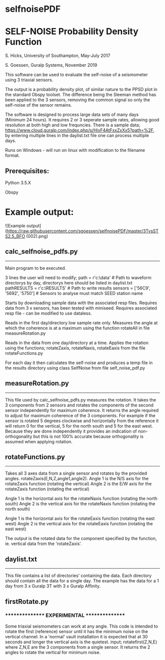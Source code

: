 # selfnoisePDF
# SELF-NOISE Probability Density Function

S. Hicks, University of Southampton, May-July 2017

S. Goessen, Guralp Systems, November 2019

This software can be used to evaluate the self-noise of a seismometer using 3 triaxial sensors.

The output is a probability density plot, of similar nature to the PPSD plot in the standard Obspy toolset. The difference being the Sleeman method has been applied to the 3 sensors, removing the common signal so only the self-noise of the sensor remains.

The software is designed to process large data sets of many days (Minimum 24 hours). It requires 2 or 3 seperate sample rates, allowing good resolution at both high and low frequncies.
There is a sample data; https://www.cloud.guralp.com/index.php/s/HivF4AtFxxZxXx5?path=%2F, by entering multiple lines in the daylist.txt file one can process multiple days.

Runs on Windows - will run on linux with modification to the filename format.

## Prerequisites:

Python 3.5.X

Obspy

# Example output:
![Example output](https://raw.githubusercontent.com/sgoessen/selfnoisePDF/master/3TvsSTS2.5_BFO (002).png)

## calc_selfnoise_pdfs.py
**********************

Main program to be executed.

3 lines the user will need to modify;
path = r'c:\data' 		# Path to waveform directorys by day, directorys here should be listed in daylist.txt
pathRESULTS = r'c:\RESULTS' 	# Path to write results
sensors = ['56C9', '5692', '5750'] # Sensors to analyse must match SEED station name

Starts by downloading sample data with the associated resp files.
Requires data from 3 x sensors, has been tested with miniseed. Requires associated resp file - can be modified to use dataless.

Reads in the first day/directory low sample rate only. Measures the angle at which the coherence is at a maximum using the function rotateAll in file measureRotation.py

Reads in the data from one day/directory at a time. Applies the rotation using the functions; rotateZaxis, rotateNaxis, rotateEaxis from the file rotateFunctions.py

For each day it then calculates the self-noise and produces a temp file in the results directory using class SelfNoise from file self_noise_pdf.py



## measureRotation.py
******************
This file used by calc_selfnoise_pdfs.py measures the rotation.
It takes the 3 components from 2 sensors and rotates the components of the second sensor independently for maximum coherence.
It returns the angle required to adjust for maximum coherence of the 3 components.
For example if the sensor is rotated 5 degrees clockwise and horizontally from the reference it will return 0 for the vertical, 5 for the north south and 5 for the east west.
Because they are done independently it provides an indication of non-orthogonality but this is not 100% accurate because orthogonality is assumed when applying rotation.


## rotateFunctions.py
******************
Takes all 3 axes data from a single sensor and rotates by the provided angles.
rotateZaxis(E,N,Z,angle1,angle2).
Angle 1 is the N/S axis for the rotateZaxis function (rotating the vertical)
Angle 2 is the E/W axis for the rotateZaxis function (rotating the vertical)

Angle 1 is the horizontal axis for the rotateNaxis function (rotating the north south)
Angle 2 is the vertical axis for the rotateNaxis function (rotating the north south)

Angle 1 is the horizontal axis for the rotateEaxis function (rotating the east west)
Angle 2 is the vertical axis for the rotateEaxis function (rotating the east west)

The output is the rotated data for the component specified by the function, ie. vertical data from the 'rotateZaxis'.


## daylist.txt
***********
This file contains a list of directories’ containing the data. Each directory should contain all the data for a single day. The example has the data for a 1 day from 3 x Guralp 3T with 3 x Guralp Affinity.


## firstRotate.py
### ************** EXPERIMENTAL **************  
Some triaxial seismometers can work at any angle. This code is intended to rotate the first (reference) sensor until it has the minimum noise on the vertical channel.
In a 'normal' vault installation it is expected that at 30 seconds and longer the vertical axis is the quietest.
input; rotatefirst(Z,N,E) where Z,N,E are the 3 components from a single sensor.
It returns the 2 angles to rotate the vertical for minimum noise.







